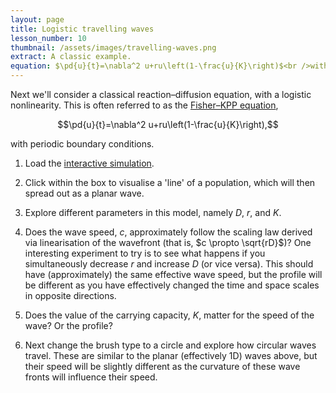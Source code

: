 ```yaml
---
layout: page
title: Logistic travelling waves
lesson_number: 10
thumbnail: /assets/images/travelling-waves.png
extract: A classic example.
equation: $\pd{u}{t}=\nabla^2 u+ru\left(1-\frac{u}{K}\right)$<br />with periodic boundary conditions
---
```

Next we'll consider a classical reaction–diffusion equation, with a logistic nonlinearity. This is often referred to as the [Fisher–KPP equation](https://en.wikipedia.org/wiki/Fisher%27s_equation),

$$\pd{u}{t}=\nabla^2 u+ru\left(1-\frac{u}{K}\right),$$

with periodic boundary conditions.

1. Load the [interactive simulation](/sim/?preset=travellingWave). 

1. Click within the box to visualise a 'line' of a population, which will then spread out as a planar wave. 

1. Explore different parameters in this model, namely $D$, $r$, and $K$. 
 
1. Does the wave speed, $c$, approximately follow the scaling law derived via linearisation of the wavefront (that is, $c \propto \sqrt{rD}$)? One interesting experiment to try is to see what happens if you simultaneously decrease $r$ and increase $D$ (or vice versa). This should have (approximately) the same effective wave speed, but the profile will be different as you have effectively changed the time and space scales in opposite directions.

1. Does the value of the carrying capacity, $K$, matter for the speed of the wave? Or the profile?

1. Next change the brush type to a circle and explore how circular waves travel. These are similar to the planar (effectively 1D) waves above, but their speed will be slightly different as the curvature of these wave fronts will influence their speed.
